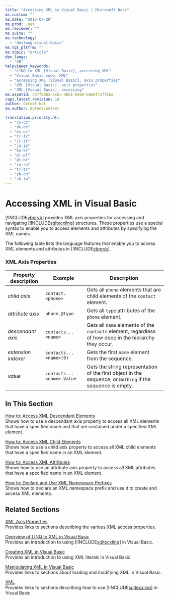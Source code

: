 ```yaml
---
title: "Accessing XML in Visual Basic | Microsoft Docs"
ms.custom: ""
ms.date: "2015-07-20"
ms.prod: .net
ms.reviewer: ""
ms.suite: ""
ms.technology: 
  - "devlang-visual-basic"
ms.tgt_pltfrm: ""
ms.topic: "article"
dev_langs: 
  - "VB"
helpviewer_keywords: 
  - "LINQ to XML [Visual Basic], accessing XML"
  - "Visual Basic code, XML"
  - "accessing XML [Visual Basic], axis properties"
  - "XML [Visual Basic], axis properties"
  - "XML [Visual Basic], accessing"
ms.assetid: c47f88b2-3cbc-4bb1-b4b9-be60f71ffc6a
caps.latest.revision: 18
author: dotnet-bot
ms.author: dotnetcontent

translation.priority.ht: 
  - "cs-cz"
  - "de-de"
  - "es-es"
  - "fr-fr"
  - "it-it"
  - "ja-jp"
  - "ko-kr"
  - "pl-pl"
  - "pt-br"
  - "ru-ru"
  - "tr-tr"
  - "zh-cn"
  - "zh-tw"
---
```

# Accessing XML in Visual Basic
[!INCLUDE[vbprvb](../../../../csharp/programming-guide/concepts/linq/includes/vbprvb_md.md)] provides XML axis properties for accessing and navigating [!INCLUDE[sqltecxlinq](../../../../csharp/programming-guide/concepts/linq/includes/sqltecxlinq_md.md)] structures. These properties use a special syntax to enable you to access elements and attributes by specifying the XML names.  
  
 The following table lists the language features that enable you to access XML elements and attributes in [!INCLUDE[vbprvb](../../../../csharp/programming-guide/concepts/linq/includes/vbprvb_md.md)].  
  
### XML Axis Properties  
  
|Property description|Example|Description|  
|--------------------------|-------------|-----------------|  
|*child axis*|`contact.<phone>`|Gets all `phone` elements that are child elements of the `contact` element.|  
|*attribute axis*|`phone.@type`|Gets all `type` attributes of the `phone` element.|  
|*descendant axis*|`contacts...<name>`|Gets all `name` elements of the `contacts` element, regardless of how deep in the hierarchy they occur.|  
|*extension indexer*|`contacts...<name>(0)`|Gets the first `name` element from the sequence.|  
|*value*|`contacts...<name>.Value`|Gets the string representation of the first object in the sequence, or `Nothing` if the sequence is empty.|  
  
## In This Section  
 [How to: Access XML Descendant Elements](../../../../visual-basic/programming-guide/language-features/xml/how-to-access-xml-descendant-elements.md)  
 Shows how to use a descendant axis property to access all XML elements that have a specified name and that are contained under a specified XML element.  
  
 [How to: Access XML Child Elements](../../../../visual-basic/programming-guide/language-features/xml/how-to-access-xml-child-elements.md)  
 Shows how to use a child axis property to access all XML child elements that have a specified name in an XML element.  
  
 [How to: Access XML Attributes](../../../../visual-basic/programming-guide/language-features/xml/how-to-access-xml-attributes.md)  
 Shows how to use an attribute axis property to access all XML attributes that have a specified name in an XML element.  
  
 [How to: Declare and Use XML Namespace Prefixes](../../../../visual-basic/programming-guide/language-features/xml/how-to-declare-and-use-xml-namespace-prefixes.md)  
 Shows how to declare an XML namespace prefix and use it to create and access XML elements.  
  
## Related Sections  
 [XML Axis Properties](../../../../visual-basic/language-reference/xml-axis/xml-axis-properties.md)  
 Provides links to sections describing the various XML access properties.  
  
 [Overview of LINQ to XML in Visual Basic](../../../../visual-basic/programming-guide/language-features/xml/overview-of-linq-to-xml.md)  
 Provides an introduction to using [!INCLUDE[sqltecxlinq](../../../../csharp/programming-guide/concepts/linq/includes/sqltecxlinq_md.md)] in Visual Basic.  
  
 [Creating XML in Visual Basic](../../../../visual-basic/programming-guide/language-features/xml/creating-xml.md)  
 Provides an introduction to using XML literals in Visual Basic.  
  
 [Manipulating XML in Visual Basic](../../../../visual-basic/programming-guide/language-features/xml/manipulating-xml.md)  
 Provides links to sections about loading and modifying XML in Visual Basic.  
  
 [XML](../../../../visual-basic/programming-guide/language-features/xml/index.md)  
 Provides links to sections describing how to use [!INCLUDE[sqltecxlinq](../../../../csharp/programming-guide/concepts/linq/includes/sqltecxlinq_md.md)] in Visual Basic.